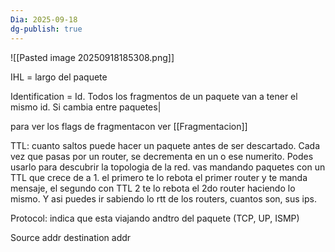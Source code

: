 ```yaml
---
Dia: 2025-09-18
dg-publish: true
---
```

![[Pasted image 20250918185308.png]]

IHL = largo del paquete 

Identification = Id. Todos los fragmentos de un paquete van a tener el mismo id. Si cambia entre paquetes|

para ver los flags de fragmentacon ver [[Fragmentacion]]

TTL: cuanto saltos puede hacer un paquete antes de ser descartado. Cada vez que pasas por un router, se decrementa en un o ese numerito. Podes usarlo para descubrir la topologia de la red. vas mandando paquetes con un TTL que crece de a 1. el primero te lo rebota el primer router y te manda mensaje, el segundo con TTL 2 te lo rebota el 2do router haciendo lo mismo. Y asi puedes ir sabiendo lo rtt de los routers, cuantos son, sus ips.

Protocol: indica que esta viajando andtro del paquete (TCP, UP, ISMP)

Source addr 
destination addr 


